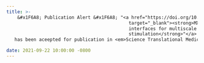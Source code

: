 ```yaml
---
title: >-
    &#x1F6A8; Publication Alert &#x1F6A8; "<a href="https://doi.org/10.1126/scitranslmed.abf8629" 
                                             target="_blank"><strong>MXene-infused bioelectronic 
                                             interfaces for multiscale electrophysiology and
                                             stimulation</strong>"</a>
   has been aceepted for publication in <em>Science Translational Medicine</em>.

date: 2021-09-22 10:00:00 -0800
---
```

